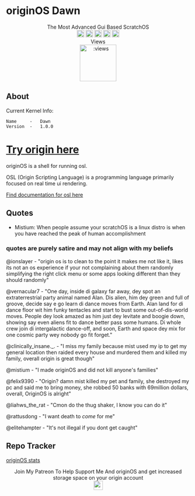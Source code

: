 # originOS Dawn

<p align="center">
The Most Advanced Gui Based ScratchOS<br>
<a href="https://discord.gg/HNycesXRy5"><img src="https://discordapp.com/api/guilds/1147362734300725298/widget.png?style=shield" height="20"></a>
<img src="https://github.com/Mistium/Origin-OS/assets/92952823/eb34c493-a76d-460c-88f0-7d18d3908eb3" height="20" alt="This OS is a webOS">
<img src="https://github.com/Mistium/Origin-OS/assets/92952823/87b4b8b8-5da3-4471-ab5d-2eaf82756538" height="20" alt="This OS supports OSL2">
<a href="https://github.com/Mistium/Origin-OS/issues"><img src="https://github.com/Mistium/Origin-OS/assets/92952823/2ef7d0f9-184d-408d-ada4-8cf58f522feb" height="20"></a>
<a target="_blank" href="https://raw.githack.com/Mistium/Origin-OS/main/originOS.html"></a><a href="https://www.patreon.com/user/membership?u=51594743"><img src="https://github.com/Mistium/Origin-OS/assets/92952823/42c8fd7f-fdf8-4731-812f-a45f7797d70b" height="20"></a>
<br>Views<br>
<img src="https://count.getloli.com/get/@mistium-origin?theme=rule34" alt=":views" height="100"/>
</p>

## About

Current Kernel Info:
```
Name     -   Dawn
Version  -   1.0.0
```

# [Try origin here](https://launcher.mistium.com)


originOS is a shell for running osl.

OSL (Origin Scripting Language) is a programming language primarily focused on real time ui rendering.

[Find documentation for osl here](https://github.com/Mistium/Origin-OS/wiki/Origin-Scripting-Language)
## Quotes

- Mistium: When people assume your scratchOS is a linux distro is when you have reached the peak of human accomplishment

### quotes are purely satire and may not align with my beliefs

@ionslayer - "origin os is to clean to the point it makes me not like it, likes its not an os experience if your not complaining about them randomly simplifying the right click menu or some apps looking different than they should randomly"

@vernacular7 - "One day, inside di galaxy far away, dey spot an extraterrestrial party animal named Alan. Dis alien, him dey green and full of groove, decide say e go learn di dance moves from Earth. Alan land for di dance floor wit him funky tentacles and start to bust some out-of-dis-world moves. People dey look amazed as him just dey levitate and boogie down, showing say even aliens fit to dance better pass some humans. Di whole crew join di intergalactic dance-off, and soon, Earth and space dey mix for one cosmic party wey nobody go fit forget."

@clinically_insane._. - "I miss my family because mist used my ip to get my general location then raided every house and murdered them and killed my family, overall origin is great though"

@mistium - "I made originOS and did not kill anyone's families"

@felix9390 - "Origin? damn mist killed my pet and family, she destroyed my pc and said me to bring money, she robbed 50 banks with 69million dollars, overall, OriginOS is alright"

@liahws_the_rat - "Cmon do the thug shaker, I know you can do it"

@rattusdong - "I want death to *come* for me"

@elitehampter - "It's not illegal if you dont get caught"

## Repo Tracker

[originOS stats](https://repo-tracker.com/r/gh/Mistium/Origin-OS)

<p align="center">
Join My Patreon To Help Support Me And originOS and get increased storage space on your origin account<br>
<a href="https://www.patreon.com/user/membership?u=51594743"><img src="https://github.com/Mistium/Origin-OS/assets/92952823/42c8fd7f-fdf8-4731-812f-a45f7797d70b" height="25"></a>
</p>
